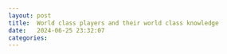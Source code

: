 ```yaml
---
layout: post
title:  World class players and their world class knowledge
date:   2024-06-25 23:32:07
categories: 
---
```


